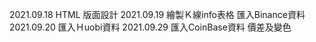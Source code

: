 2021.09.18 HTML 版面設計
2021.09.19 繪製Ｋ線info表格 匯入Binance資料
2021.09.20 匯入Ｈuobi資料
2021.09.29 匯入CoinBase資料 價差及變色
